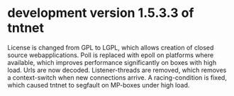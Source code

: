 development version 1.5.3.3 of tntnet
=====================================


License is changed from GPL to LGPL, which allows creation of closed source webapplications. Poll is replaced with epoll on platforms where available, which improves performance significantly on boxes with high load. Urls are now decoded. Listener-threads are removed, which removes a context-switch when new connections arrive. A racing-condition is fixed, which caused tntnet to segfault on MP-boxes under high load.

